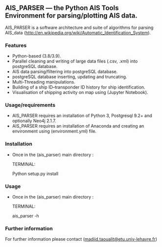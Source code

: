 ## AIS_PARSER &mdash; the Python AIS Tools Environment for parsing/plotting AIS data.


AIS_PARSER is a software architecture and suite of algorithms for parsing AIS_data (http://en.wikipedia.org/wiki/Automatic_Identification_System).

### Features

* Python-based (3.8/3.9).
* Parallel cleaning and writing of large data files (.csv, .xml) into postgreSQL database.
* AIS data parsing/filtering into postgreSQL database.
* postgreSQL database inserting, updating and truncating.
* Multi-Threading manipulations.
* Building of a ship ID&ndash;transponder ID history for ship identification.
* Visualisation of shipping activity on map using (Jupyter Notebook).

### Usage/requirements

* AIS_PARSER requires an installation of Python 3, Postgresql 9.2+  and optionally Neo4j 2.1.7.
* AIS_PARSER requires an installation of Anaconda and creating an environment using (environment.yml) file.

### Installation

* Once in the (ais_parser) main directory :
    
    TERMINAL:

    Python setup.py install
    
    
### Usage

* Once in the (ais_parser) main directory :

    TERMINAL:
    
    ais_parser -h
    
    
### Further information

For further information please contact (madjid.taoualit@etu.univ-lehavre.fr)
